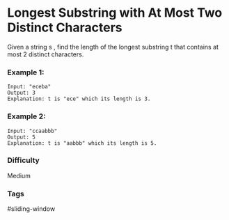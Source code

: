 # Longest Substring with At Most Two Distinct Characters

Given a string s , find the length of the longest substring t that contains at most 2 distinct characters.

### Example 1:

```
Input: "eceba"
Output: 3
Explanation: t is "ece" which its length is 3.
```

### Example 2:

```
Input: "ccaabbb"
Output: 5
Explanation: t is "aabbb" which its length is 5.
```

### Difficulty

Medium

### Tags

#sliding-window
